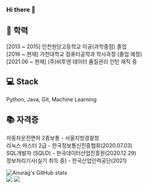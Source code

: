 ### Hi there 👋  
## 🏫 학력  
[2013 ~ 2015] 인천원당고등학교 이공(과학중점) 졸업  
[2016 ~ 현재] 가천대학교 컴퓨터공학과 학사과정 (졸업 예정)  
[2021.06 ~ 현재] (주)비투엔 데이터 품질관리 인턴 재직 중  
  
## 💻 Stack  
Python, Java, Git, Machine Learning  
  
## 📚 자격증  
자동차운전면허 2종보통 - 서울지방경찰청  
리눅스 마스터 2급 - 한국정보통신진흥협회(2020.07.03)  
SQL개발자 (SQLD) - 한국데이터산업진흥원(2020.12.29)  
정보처리기사(실기 취득 중) - 한국산업인력공단(2021)  

![Anurag's GitHub stats](https://github-readme-stats.vercel.app/api?username=leejiyoon7&show_icons=true&theme=buefy)  
<img src="https://img.shields.io/github/followers/leejiyoon7?style=social">  <a href="https://hits.seeyoufarm.com"><img src="https://hits.seeyoufarm.com/api/count/incr/badge.svg?url=https%3A%2F%2Fgithub.com%2Fleejiyoon7&count_bg=%2379C83D&title_bg=%23555555&icon=&icon_color=%23E7E7E7&title=hits&edge_flat=false"/></a>
